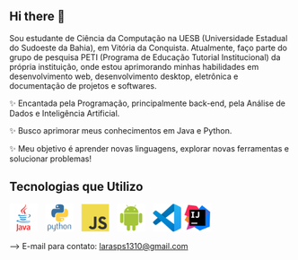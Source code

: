 ## Hi there 👋

Sou estudante de Ciência da Computação na UESB (Universidade Estadual do Sudoeste da Bahia), em Vitória da Conquista. Atualmente, faço parte do grupo de pesquisa PETI (Programa de Educação Tutorial Institucional) da própria instituição, onde estou aprimorando minhas habilidades em desenvolvimento web, desenvolvimento desktop, eletrônica e documentação de projetos e softwares.

✨ Encantada pela Programação, principalmente back-end, pela Análise de Dados e Inteligência Artificial.

✨ Busco aprimorar meus conhecimentos em Java e Python.

✨ Meu objetivo é aprender novas linguagens, explorar novas ferramentas e solucionar problemas!

## Tecnologias que Utilizo

<img src="https://raw.githubusercontent.com/devicons/devicon/master/icons/java/java-original-wordmark.svg" alt="Java" width="50" height="50" style="display:inline-block; margin-right:10px"/>
<img src="https://raw.githubusercontent.com/devicons/devicon/master/icons/python/python-original-wordmark.svg" alt="Python" width="50" height="50" style="display:inline-block; margin-right:10px"/>
<img src="https://github.com/devicons/devicon/blob/master/icons/javascript/javascript-original.svg" alt="JavaScript" width="50" height="50" style="display:inline-block; margin-right:10px"/>
<img src="https://github.com/devicons/devicon/blob/master/icons/android/android-original.svg" alt="Android" width="50" height="50" style="display:inline-block; margin-right:10px"/>
<img src="https://github.com/devicons/devicon/blob/master/icons/vscode/vscode-original.svg" alt="Visual Studio Code" width="50" height="50" style="display:inline-block"/>
<img src="https://github.com/devicons/devicon/blob/master/icons/intellij/intellij-original.svg" alt="Intellij" width="50" height="50" style="display:inline-block"/>


--> E-mail para contato: larasps1310@gmail.com

